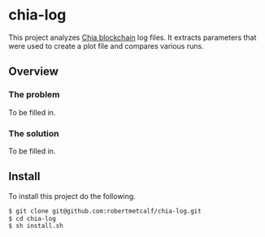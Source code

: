 # chia-log

This project analyzes
[Chia blockchain](https://github.com/Chia-Network/chia-blockchain)
log files. It extracts parameters that were used to create a plot file and
compares various runs.

## Overview

### The problem

To be filled in.

### The solution

To be filled in.

## Install

To install this project do the following.

```sh
$ git clone git@github.com:robertmetcalf/chia-log.git
$ cd chia-log
$ sh install.sh
```

